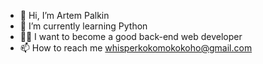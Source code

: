 - 👋 Hi, I’m Artem Palkin
- 🌱 I’m currently learning Python
- 👨‍💻 I want to become a good back-end web developer
- 📫 How to reach me whisperkokomokokoho@gmail.com

<!---
imedfan/imedfan is a ✨ special ✨ repository because its `README.md` (this file) appears on your GitHub profile.
You can click the Preview link to take a look at your changes.
--->
